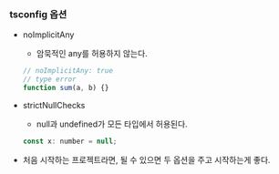### tsconfig 옵션
- noImplicitAny
    - 암묵적인 any를 허용하지 않는다.
    
    ```jsx
    // noImplicitAny: true
    // type error 
    function sum(a, b) {}
    ```
    
- strictNullChecks
    - null과 undefined가 모든 타입에서 허용된다.
    
    ```jsx
    const x: number = null;
    ```
    
- 처음 시작하는 프로젝트라면, 될 수 있으면 두 옵션을 주고 시작하는게 좋다.
